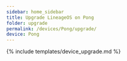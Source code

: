 ```yaml
---
sidebar: home_sidebar
title: Upgrade LineageOS on Pong
folder: upgrade
permalink: /devices/Pong/upgrade/
device: Pong
---
```

{% include templates/device_upgrade.md %}
